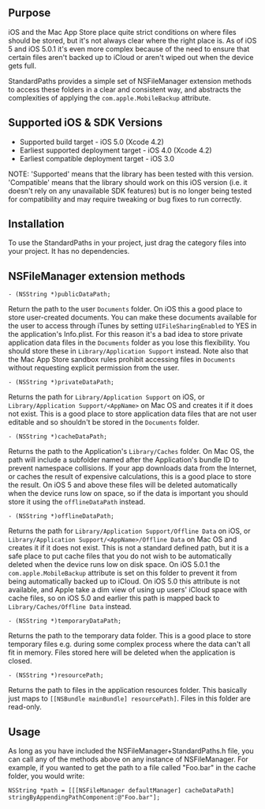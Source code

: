 Purpose
-------------

iOS and the Mac App Store place quite strict conditions on where files should be stored, but it's not always clear where the right place is. As of iOS 5 and iOS 5.0.1 it's even more complex because of the need to ensure that certain files aren't backed up to iCloud or aren't wiped out when the device gets full.

StandardPaths provides a simple set of NSFileManager extension methods to access these folders in a clear and consistent way, and abstracts the complexities of applying the `com.apple.MobileBackup` attribute.


Supported iOS & SDK Versions
-----------------------------

* Supported build target - iOS 5.0 (Xcode 4.2)
* Earliest supported deployment target - iOS 4.0 (Xcode 4.2)
* Earliest compatible deployment target - iOS 3.0

NOTE: 'Supported' means that the library has been tested with this version. 'Compatible' means that the library should work on this iOS version (i.e. it doesn't rely on any unavailable SDK features) but is no longer being tested for compatibility and may require tweaking or bug fixes to run correctly.


Installation
--------------

To use the StandardPaths in your project, just drag the category files into your project. It has no dependencies.


NSFileManager extension methods
--------------------------------

	- (NSString *)publicDataPath;
	
Return the path to the user `Documents` folder. On iOS this a good place to store user-created documents. You can make these documents available for the user to access through iTunes by setting `UIFileSharingEnabled` to YES in the application's Info.plist. For this reason it's a bad idea to store private application data files in the `Documents` folder as you lose this flexibility. You should store these in `Library/Application Support` instead. Note also that the Mac App Store sandbox rules prohibit accessing files in `Documents` without requesting explicit permission from the user.

	- (NSString *)privateDataPath;

Returns the path for `Library/Application Support` on iOS, or `Library/Application Support/<AppName>` on Mac OS and creates it if it does not exist. This is a good place to store application data files that are not user editable and so shouldn't be stored in the `Documents` folder.

	- (NSString *)cacheDataPath;
	
Returns the path to the Application's `Library/Caches` folder. On Mac OS, the path will include a subfolder named after the Application's bundle ID to prevent namespace collisions. If your app downloads data from the Internet, or caches the result of expensive calculations, this is a good place to store the result. On iOS 5 and above these files will be deleted automatically when the device runs low on space, so if the data is important you should store it using the `offlineDataPath` instead.

	- (NSString *)offlineDataPath;
	
Returns the path for `Library/Application Support/Offline Data` on iOS, or `Library/Application Support/<AppName>/Offline Data` on Mac OS and creates it if it does not exist. This is not a standard defined path, but it is a safe place to put cache files that you do not wish to be automatically deleted when the device runs low on disk space. On iOS 5.0.1 the `com.apple.MobileBackup` attribute is set on this folder to prevent it from being automatically backed up to iCloud. On iOS 5.0 this attribute is not available, and Apple take a dim view of using up users' iCloud space with cache files, so on iOS 5.0 and earlier this path is mapped back to `Library/Caches/Offline Data` instead.
	
	- (NSString *)temporaryDataPath;
	
Returns the path to the temporary data folder. This is a good place to store temporary files e.g. during some complex process where the data can't all fit in memory. Files stored here will be deleted when the application is closed.

	- (NSString *)resourcePath;
	
Returns the path to files in the application resources folder. This basically just maps to `[[NSBundle mainBundle] resourcePath]`. Files in this folder are read-only.


Usage
-----------

As long as you have included the NSFileManager+StandardPaths.h file, you can call any of the methods above on any instance of NSFileManager. For example, if you wanted to get the path to a file called "Foo.bar" in the cache folder, you would write:

	NSString *path = [[[NSFileManager defaultManager] cacheDataPath] stringByAppendingPathComponent:@"Foo.bar"];